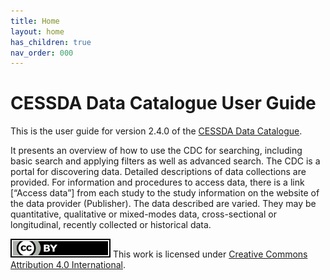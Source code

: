```yaml
---
title: Home
layout: home
has_children: true
nav_order: 000
---
```


# CESSDA Data Catalogue User Guide

This is the user guide for version 2.4.0 of the [CESSDA Data Catalogue](https://datacatalogue.cessda.eu/).

It presents an overview of how to use the CDC for searching, including basic search and applying filters as well as advanced search.
The CDC is a portal for discovering data.
Detailed descriptions of data collections are provided.
For information and procedures to access data,
there is a link [“Access data”] from each study to the study information on the website of the data provider (Publisher).
The data described are varied. They may be quantitative, qualitative or mixed-modes data, cross-sectional
or longitudinal, recently collected or historical data.

![CC-BY-4.0](images/cc-by.svg "CC-BY-4.0")
This work is licensed under [Creative Commons Attribution 4.0 International](https://creativecommons.org/licenses/by/4.0/).
